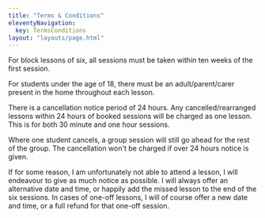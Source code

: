 ```yaml
---
title: "Terms & Conditions"
eleventyNavigation:
  key: TermsConditions
layout: "layouts/page.html"
---
```


For block lessons of six, all sessions must be taken within ten weeks of the first session.

For students under the age of 18, there must be an adult/parent/carer present in the home throughout each lesson.

There is a cancellation notice period of 24 hours. Any cancelled/rearranged lessons within 24 hours of booked sessions will be charged as one lesson. This is for both 30 minute and one hour sessions.

Where one student cancels, a group session will still go ahead for the rest of the group. The cancellation won't be charged if over 24 hours notice is given.

If for some reason, I am unfortunately not able to attend a lesson, I will endeavour to give as much notice as possible. I will always offer an alternative date and time, or happily add the missed lesson to the end of the six sessions. In cases of one-off lessons, I will of course offer a new date and time, or a full refund for that one-off session.